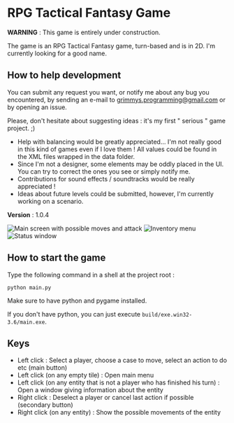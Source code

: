 # RPG Tactical Fantasy Game

<b>WARNING</b> : This game is entirely under construction.

The game is an RPG Tactical Fantasy game, turn-based and is in 2D.
I'm currently looking for a good name.

## How to help development

You can submit any request you want, or notify me about any bug you encountered, by sending an e-mail to grimmys.programming@gmail.com or by opening an issue.
<br>

Please, don't hesitate about suggesting ideas : it's my first " serious " game project. ;)

<ul>
  <li> Help with balancing would be greatly appreciated... I'm not really good in this kind of games even if I love them !
  All values could be found in the XML files wrapped in the data folder. </li>
  <li> Since I'm not a designer, some elements may be oddly placed in the UI. You can try to correct the ones you see or simply notify me. </li>
  <li> Contributions for sound effects / soundtracks would be really appreciated ! </li>
  <li> Ideas about future levels could be submitted, however, I'm currently working on a scenario. </li>
 </ul>

<b>Version</b> : 1.0.4

![Main screen with possible moves and attack](/screenshots/player_moves_and_attacks.png?raw=True)
![Inventory menu](/screenshots/inventory_screen.png?raw=True)
![Status window](/screenshots/status_screen.png?raw=True)

## How to start the game

Type the following command in a shell at the project root :

``python main.py``

Make sure to have python and pygame installed.

If you don't have python, you can just execute ``build/exe.win32-3.6/main.exe``.

## Keys

* Left click : Select a player, choose a case to move, select an action to do etc (main button)
* Left click (on any empty tile) : Open main menu
* Left click (on any entity that is not a player who has finished his turn) : Open a window giving information about the entity
* Right click : Deselect a player or cancel last action if possible (secondary button)
* Right click (on any entity) : Show the possible movements of the entity
